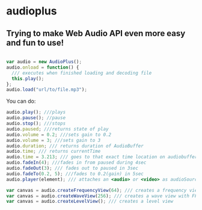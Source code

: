 audioplus
=========

Trying to make Web Audio API even more easy and fun to use!
-----------------------------------------------------------

```javascript

var audio = new AudioPlus();
audio.onload = function() {
  /// executes when finished loading and decoding file
  this.play();
};
audio.load("url/to/file.mp3");

```


You can do:
```javascript
audio.play(); ///plays
audio.pause(); //pause
audio.stop(); ///stops
audio.paused; ///returns state of play
audio.volume = 0.2; ///sets gain to 0.2
audio.volume = 3; ///sets gain to 3
audio.duration; /// returns duration of AudioBuffer
audio.time; /// returns currentTime
audio.time = 3.213; /// goes to that exact time location on audiobuffer
audio.fadeIn(4); ///fades in from paused during 4sec
audio.fadeOut(3); /// fades out to paused in 3sec
audio.fadeTo(0.2, 5); ///fades to 0.2(gain) in 5sec
audio.player(element); /// attaches an <audio> or <video> as audioSource (needs some working out)

var canvas = audio.createFrequencyView(64); /// creates a frequency view of 64 bands
var canvas = audio.createWaveView(256); /// creates a wave view with FFT 256 
var canvas = audio.createLevelView(); /// creates a level view
```
